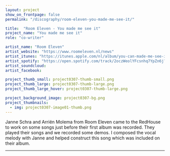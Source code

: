 ```yaml
---
layout: project
show_on_frontpage: false
permalink: "/discography/room-eleven-you-made-me-see-it/"

title:  "Room Eleven - You made me see it"
project_name: "You made me see it"
role: "co-writer"

artist_name: "Room Eleven"
artist_website: "https://www.roomeleven.nl/news"
artist_itunes: "https://itunes.apple.com/nl/album/you-can-made-me-see-it/187015740?i=187015807&l=en"
artist_spotify: "https://open.spotify.com/track/2oczWeolYFcsnhq7YpZn6j?si=KabUPU47RqWEI-1HdNPUXw"
artist_soundcloud:
artist_facebook:

project_thumb_small: project0307-thumb-small.png
project_thumb_large: project0307-thumb-large.png
project_thumb_large_hover: project0307-thumb-large.png

project_background_image: project0307-bg.png
project_thumbnails:
  - img: project0307-image01-thumb.png
---
```


Janne Schra and Arriën Molema from Room Eleven came to the RedHouse to work on some songs just before their first album was recorded. They played their songs and we recorded some demos. I composed the vocal melody with Janne and helped construct this song which was included on their album.

<audio  class="plyr my-player">
  <source src="../../assets/audio/YouMadeMeSeeIt.mp3" type="audio/mp3">
</audio>


---
